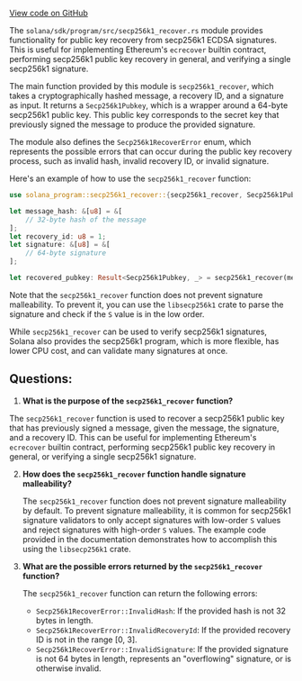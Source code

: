 
[View code on GitHub](https://github.com/solana-labs/solana/blob/master/sdk/program/src/secp256k1_recover.rs)

The `solana/sdk/program/src/secp256k1_recover.rs` module provides functionality for public key recovery from secp256k1 ECDSA signatures. This is useful for implementing Ethereum's `ecrecover` builtin contract, performing secp256k1 public key recovery in general, and verifying a single secp256k1 signature.

The main function provided by this module is `secp256k1_recover`, which takes a cryptographically hashed message, a recovery ID, and a signature as input. It returns a `Secp256k1Pubkey`, which is a wrapper around a 64-byte secp256k1 public key. This public key corresponds to the secret key that previously signed the message to produce the provided signature.

The module also defines the `Secp256k1RecoverError` enum, which represents the possible errors that can occur during the public key recovery process, such as invalid hash, invalid recovery ID, or invalid signature.

Here's an example of how to use the `secp256k1_recover` function:

```rust
use solana_program::secp256k1_recover::{secp256k1_recover, Secp256k1Pubkey};

let message_hash: &[u8] = &[
    // 32-byte hash of the message
];
let recovery_id: u8 = 1;
let signature: &[u8] = &[
    // 64-byte signature
];

let recovered_pubkey: Result<Secp256k1Pubkey, _> = secp256k1_recover(message_hash, recovery_id, signature);
```

Note that the `secp256k1_recover` function does not prevent signature malleability. To prevent it, you can use the `libsecp256k1` crate to parse the signature and check if the `S` value is in the low order.

While `secp256k1_recover` can be used to verify secp256k1 signatures, Solana also provides the secp256k1 program, which is more flexible, has lower CPU cost, and can validate many signatures at once.
## Questions: 
 1. **What is the purpose of the `secp256k1_recover` function?**

   The `secp256k1_recover` function is used to recover a secp256k1 public key that has previously signed a message, given the message, the signature, and a recovery ID. This can be useful for implementing Ethereum's `ecrecover` builtin contract, performing secp256k1 public key recovery in general, or verifying a single secp256k1 signature.

2. **How does the `secp256k1_recover` function handle signature malleability?**

   The `secp256k1_recover` function does not prevent signature malleability by default. To prevent signature malleability, it is common for secp256k1 signature validators to only accept signatures with low-order `S` values and reject signatures with high-order `S` values. The example code provided in the documentation demonstrates how to accomplish this using the `libsecp256k1` crate.

3. **What are the possible errors returned by the `secp256k1_recover` function?**

   The `secp256k1_recover` function can return the following errors:
   - `Secp256k1RecoverError::InvalidHash`: If the provided hash is not 32 bytes in length.
   - `Secp256k1RecoverError::InvalidRecoveryId`: If the provided recovery ID is not in the range [0, 3].
   - `Secp256k1RecoverError::InvalidSignature`: If the provided signature is not 64 bytes in length, represents an "overflowing" signature, or is otherwise invalid.